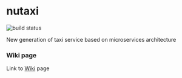 # nutaxi

![build status](https://travis-ci.org/microservicesteam/nutaxi.svg?branch=master)

New generation of taxi service based on microservices architecture

### Wiki page

Link to [Wiki](https://github.com/microservicesteam/nutaxi/wiki) page

